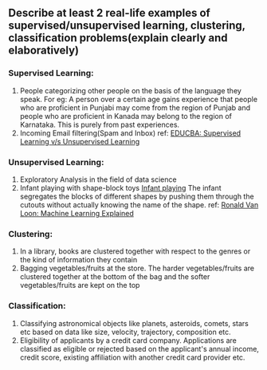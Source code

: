 ## Describe at least 2 real-life examples of supervised/unsupervised learning, clustering, classification problems(explain clearly and elaboratively)
 
### Supervised Learning:
1. People categorizing other people on the basis of the language they speak.
For eg: A person over a certain age gains experience that people who are proficient in Punjabi may come from the region of Punjab and people who are proficient in Kanada may belong to the region of Karnataka.  This is purely from past experiences.
2. Incoming Email filtering(Spam and Inbox)
ref: [EDUCBA: Supervised Learning v/s Unsupervised Learning](https://www.educba.com/supervised-learning-vs-unsupervised-learning/)
 
### Unsupervised Learning:
1. Exploratory Analysis in the field of data science
2. Infant playing with shape-block toys
[Infant playing](https://www.coolbabystuffsite.com/wp-content/uploads/2016/10/5065b93e4374.jpg "Infant Playing with Blocks")
The infant segregates the blocks of different shapes by pushing them through the cutouts without actually knowing the name of the shape.
ref: [Ronald Van Loon: Machine Learning Explained](http://www.ronaldvanloon.com/machine-learning-explained-understanding-supervised-unsupervised-and-reinforcement-learning/)
 
### Clustering:
1. In a library, books are clustered together with respect to the genres or the kind of information they contain
2. Bagging vegetables/fruits at the store. The harder vegetables/fruits are clustered together  at the bottom of the bag and the softer vegetables/fruits are kept on the top
 
### Classification:
1. Classifying astronomical objects like planets, asteroids, comets, stars etc based on data like size, velocity, trajectory, composition etc.
2. Eligibility of applicants by a credit card company. Applications are classified as eligible or rejected based on the applicant's annual income, credit score, existing affiliation with another credit card provider etc.
